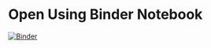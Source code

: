 # Open Using Binder Notebook 
[![Binder](https://mybinder.org/badge_logo.svg)](https://mybinder.org/v2/gh/gideon116/PUBMEDpy/tree/main/HEAD)
